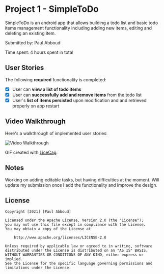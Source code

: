 # Project 1 - SimpleToDo

SimpleToDo is an android app that allows building a todo list and basic todo items management functionality including adding new items, editing and deleting an existing item.

Submitted by: Paul Abboud

Time spent: 4 hours spent in total

## User Stories

The following **required** functionality is completed:

* [X] User can **view a list of todo items**
* [X] User can **successfully add and remove items** from the todo list
* [X] User's **list of items persisted** upon modification and and retrieved properly on app restart

## Video Walkthrough

Here's a walkthrough of implemented user stories:

<img src='http://i.imgur.com/a/gGHNdVE' title='Video Walkthrough' width='' alt='Video Walkthrough' />

GIF created with [LiceCap](http://www.cockos.com/licecap/).

## Notes

Working on adding editable tasks, but having difficulties at the moment. Will update my submission once I add the functionality and improve the design.

## License

    Copyright [2021] [Paul Abboud]

    Licensed under the Apache License, Version 2.0 (the "License");
    you may not use this file except in compliance with the License.
    You may obtain a copy of the License at

        http://www.apache.org/licenses/LICENSE-2.0

    Unless required by applicable law or agreed to in writing, software
    distributed under the License is distributed on an "AS IS" BASIS,
    WITHOUT WARRANTIES OR CONDITIONS OF ANY KIND, either express or implied.
    See the License for the specific language governing permissions and
    limitations under the License.